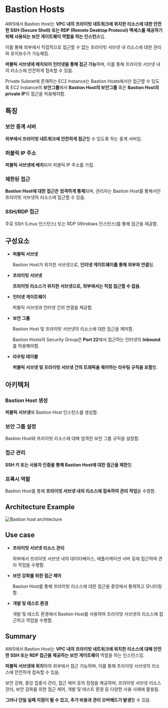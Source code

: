 # Bastion Hosts

AWS에서 Bastion Host는 **VPC 내의 프라이빗 네트워크에 위치한 리소스에 대한 안전한 SSH (Secure Shell) 또는 RDP (Remote Desktop Protocol) 액세스를 제공하기 위해 사용되는 보안 게이트웨이 역할을 하는 인스턴스**임. 

이를 통해 외부에서 직접적으로 접근할 수 없는 프라이빗 서브넷 내 리소스에 대한 관리와 유지보수가 가능해짐.

**퍼블릭 서브넷에 배치되어 인터넷을 통해 접근 가능**하며, 이를 통해 프라이빗 서브넷 내의 리소스에 안전하게 접속할 수 있음.

Private Subnet에 존재하는 EC2 Instance는 Bastion Hosts에서만 접근할 수 있도록 EC2 Instance의 **보안그룹**에서 **Bastion Host의 보안그룹** 혹은 **Bastion Host의 private IP**의 접근을 허용해야함.

## 특징

### 보안 중계 서버

**외부에서 프라이빗 네트워크에 안전하게 접근**할 수 있도록 하는 중계 서버임.

### 퍼블릭 IP 주소

**퍼블릭 서브넷에 배치**되어 퍼블릭 IP 주소를 가짐.

### 제한된 접근

**Bastion Host에 대한 접근은 엄격하게 통제**되며, 관리자는 Bastion Host를 통해서만 프라이빗 서브넷의 리소스에 접근할 수 있음.

### SSH/RDP 접근

주로 SSH (Linux 인스턴스) 또는 RDP (Windows 인스턴스)를 통해 접근을 제공함.

## 구성요소

* **퍼블릭 서브넷**

    Bastion Host가 위치한 서브넷으로, **인터넷 게이트웨이를 통해 외부와 연결**됨.

* **프라이빗 서브넷**

    **프라이빗 리소스가 위치한 서브넷으로, 외부에서는 직접 접근할 수 없음**.

* **인터넷 게이트웨이**

    퍼블릭 서브넷과 인터넷 간의 연결을 제공함.

* **보안 그룹**

    Bastion Host 및 프라이빗 서브넷의 리소스에 대한 접근을 제어함.

    Bastion Hosts의 Security Group은 **Port 22**에서 접근하는 인터넷의 **Inbound**를 허용해야함.

* **라우팅 테이블**

    **퍼블릭 서브넷 및 프라이빗 서브넷 간의 트래픽을 제어하는 라우팅 규칙을 포함**함.

## 아키텍처

### Bastion Host 생성

**퍼블릭 서브넷**에 Bastion Host 인스턴스를 생성함.

### 보안 그룹 설정

Bastion Host와 프라이빗 리소스에 대해 엄격한 보안 그룹 규칙을 설정함.

### 접근 관리

**SSH 키 또는 사용자 인증을 통해 Bastion Host에 대한 접근을 제한**함.

### 프록시 역할

Bastion Host를 통해 **프라이빗 서브넷 내의 리소스에 접속하여 관리 작업**을 수행함.

## Architecture Example

![Bastion host architecture](https://github.com/user-attachments/assets/0c541d5c-b868-49ed-ba90-0d92e5f66bad)



## Use case

* **프라이빗 서브넷 리소스 관리**

    외부에서 프라이빗 서브넷 내의 데이터베이스, 애플리케이션 서버 등에 접근하여 관리 작업을 수행함.

* **보안 강화를 위한 접근 제어**

    Bastion Host를 통해 프라이빗 리소스에 대한 접근을 중앙에서 통제하고 모니터링함.

* **개발 및 테스트 환경**

    개발 및 테스트 환경에서 Bastion Host를 사용하여 프라이빗 서브넷의 리소스에 접근하고 작업을 수행함.

## Summary

AWS에서 Bastion Host는 **VPC 내의 프라이빗 네트워크에 위치한 리소스에 대해 안전한 SSH 또는 RDP 접근을 제공하는 보안 게이트웨이** 역할을 하는 인스턴스임. 

**퍼블릭 서브넷에 위치**하여 외부에서 접근 가능하며, 이를 통해 프라이빗 서브넷의 리소스에 안전하게 접속할 수 있음. 

보안 강화, 중앙 집중식 관리, 접근 제어 등의 장점을 제공하며, 프라이빗 서브넷 리소스 관리, 보안 강화를 위한 접근 제어, 개발 및 테스트 환경 등 다양한 사용 사례에 활용됨. 

**그러나 단일 실패 지점이 될 수 있고, 추가 비용과 관리 오버헤드가 발생**할 수 있음.






